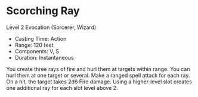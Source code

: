 # Scorching Ray
Level 2 Evocation (Sorcerer, Wizard)

- Casting Time: Action
- Range: 120 feet
- Components: V, S
- Duration: Instantaneous

You create three rays of fire and hurl them at targets within range. You can hurl them at one target or several. Make a ranged spell attack for each ray. On a hit, the target takes 2d6 Fire damage. Using a higher‑level slot creates one additional ray for each slot level above 2.
